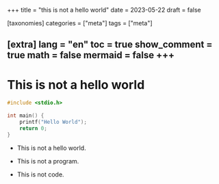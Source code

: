 +++
title = "this is not a hello world"
date = 2023-05-22
draft = false

[taxonomies]
categories = ["meta"]
tags = ["meta"]

[extra]
lang = "en"
toc = true
show_comment = true
math = false
mermaid = false
+++
---

# This is not a hello world

```c
#include <stdio.h>
  
int main() {
    printf("Hello World");
    return 0;
}
```

- This is not a hello world.

- This is not a program.

- This is not code.